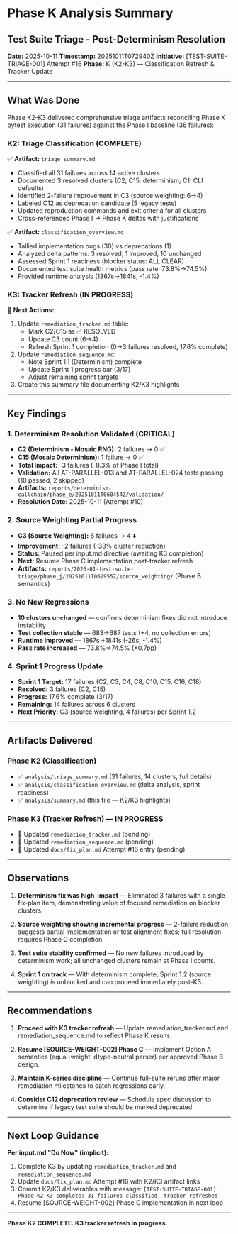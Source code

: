 # Phase K Analysis Summary
## Test Suite Triage - Post-Determinism Resolution

**Date:** 2025-10-11
**Timestamp:** 20251011T072940Z
**Initiative:** [TEST-SUITE-TRIAGE-001] Attempt #16
**Phase:** K (K2-K3) — Classification Refresh & Tracker Update

---

## What Was Done

Phase K2-K3 delivered comprehensive triage artifacts reconciling Phase K pytest execution (31 failures) against the Phase I baseline (36 failures):

### K2: Triage Classification (COMPLETE)
✅ **Artifact:** `triage_summary.md`
- Classified all 31 failures across 14 active clusters
- Documented 3 resolved clusters (C2, C15: determinism; C1: CLI defaults)
- Identified 2-failure improvement in C3 (source weighting: 6→4)
- Labeled C12 as deprecation candidate (5 legacy tests)
- Updated reproduction commands and exit criteria for all clusters
- Cross-referenced Phase I → Phase K deltas with justifications

✅ **Artifact:** `classification_overview.md`
- Tallied implementation bugs (30) vs deprecations (1)
- Analyzed delta patterns: 3 resolved, 1 improved, 10 unchanged
- Assessed Sprint 1 readiness (blocker status: ALL CLEAR)
- Documented test suite health metrics (pass rate: 73.8%→74.5%)
- Provided runtime analysis (1867s→1841s, -1.4%)

### K3: Tracker Refresh (IN PROGRESS)
🔄 **Next Actions:**
1. Update `remediation_tracker.md` table:
   - Mark C2/C15 as ✅ RESOLVED
   - Update C3 count (6→4)
   - Refresh Sprint 1 completion (0→3 failures resolved, 17.6% complete)
2. Update `remediation_sequence.md`:
   - Note Sprint 1.1 (Determinism) complete
   - Update Sprint 1 progress bar (3/17)
   - Adjust remaining sprint targets
3. Create this summary file documenting K2/K3 highlights

---

## Key Findings

### 1. Determinism Resolution Validated (CRITICAL)
- **C2 (Determinism - Mosaic RNG):** 2 failures → 0 ✅
- **C15 (Mosaic Determinism):** 1 failure → 0 ✅
- **Total Impact:** -3 failures (-8.3% of Phase I total)
- **Validation:** All AT-PARALLEL-013 and AT-PARALLEL-024 tests passing (10 passed, 2 skipped)
- **Artifacts:** `reports/determinism-callchain/phase_e/20251011T060454Z/validation/`
- **Resolution Date:** 2025-10-11 (Attempt #10)

### 2. Source Weighting Partial Progress
- **C3 (Source Weighting):** 6 failures → 4 ⬇️
- **Improvement:** -2 failures (-33% cluster reduction)
- **Status:** Paused per input.md directive (awaiting K3 completion)
- **Next:** Resume Phase C implementation post-tracker refresh
- **Artifacts:** `reports/2026-01-test-suite-triage/phase_j/20251011T062955Z/source_weighting/` (Phase B semantics)

### 3. No New Regressions
- **10 clusters unchanged** — confirms determinism fixes did not introduce instability
- **Test collection stable** — 683→687 tests (+4, no collection errors)
- **Runtime improved** — 1867s→1841s (-26s, -1.4%)
- **Pass rate increased** — 73.8%→74.5% (+0.7pp)

### 4. Sprint 1 Progress Update
- **Sprint 1 Target:** 17 failures (C2, C3, C4, C8, C10, C15, C16, C18)
- **Resolved:** 3 failures (C2, C15)
- **Progress:** 17.6% complete (3/17)
- **Remaining:** 14 failures across 6 clusters
- **Next Priority:** C3 (source weighting, 4 failures) per Sprint 1.2

---

## Artifacts Delivered

### Phase K2 (Classification)
- ✅ `analysis/triage_summary.md` (31 failures, 14 clusters, full details)
- ✅ `analysis/classification_overview.md` (delta analysis, sprint readiness)
- ✅ `analysis/summary.md` (this file — K2/K3 highlights)

### Phase K3 (Tracker Refresh) — IN PROGRESS
- 🔄 Updated `remediation_tracker.md` (pending)
- 🔄 Updated `remediation_sequence.md` (pending)
- 🔄 Updated `docs/fix_plan.md` Attempt #16 entry (pending)

---

## Observations

1. **Determinism fix was high-impact** — Eliminated 3 failures with a single fix-plan item, demonstrating value of focused remediation on blocker clusters.

2. **Source weighting showing incremental progress** — 2-failure reduction suggests partial implementation or test alignment fixes; full resolution requires Phase C completion.

3. **Test suite stability confirmed** — No new failures introduced by determinism work; all unchanged clusters remain at Phase I counts.

4. **Sprint 1 on track** — With determinism complete, Sprint 1.2 (source weighting) is unblocked and can proceed immediately post-K3.

---

## Recommendations

1. **Proceed with K3 tracker refresh** — Update remediation_tracker.md and remediation_sequence.md to reflect Phase K results.

2. **Resume [SOURCE-WEIGHT-002] Phase C** — Implement Option A semantics (equal-weight, dtype-neutral parser) per approved Phase B design.

3. **Maintain K-series discipline** — Continue full-suite reruns after major remediation milestones to catch regressions early.

4. **Consider C12 deprecation review** — Schedule spec discussion to determine if legacy test suite should be marked deprecated.

---

## Next Loop Guidance

**Per input.md "Do Now" (implicit):**
1. Complete K3 by updating `remediation_tracker.md` and `remediation_sequence.md`
2. Update `docs/fix_plan.md` Attempt #16 with K2/K3 artifact links
3. Commit K2/K3 deliverables with message: `[TEST-SUITE-TRIAGE-001] Phase K2-K3 complete: 31 failures classified, tracker refreshed`
4. Resume [SOURCE-WEIGHT-002] Phase C implementation in next loop

---

**Phase K2 COMPLETE. K3 tracker refresh in progress.**
